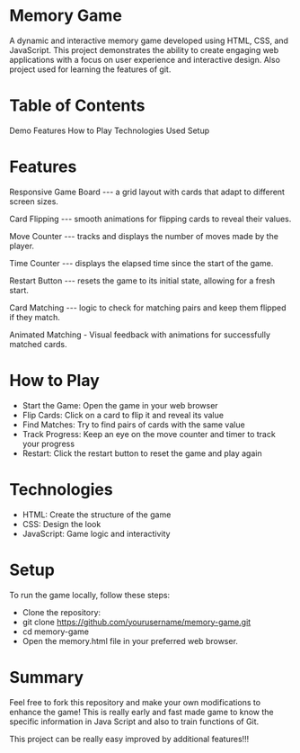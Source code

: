 # Memory Game
A dynamic and interactive memory game developed using HTML, CSS, and JavaScript. This project demonstrates the ability to create engaging web applications with a focus on user experience and interactive design. Also project used for learning the features of git.

# Table of Contents
Demo
Features
How to Play
Technologies Used
Setup

# Features
Responsive Game Board --- a grid layout with cards that adapt to different screen sizes.

Card Flipping --- smooth animations for flipping cards to reveal their values.

Move Counter --- tracks and displays the number of moves made by the player.

Time Counter --- displays the elapsed time since the start of the game.

Restart Button --- resets the game to its initial state, allowing for a fresh start.

Card Matching --- logic to check for matching pairs and keep them flipped if they match.

Animated Matching - Visual feedback with animations for successfully matched cards.

# How to Play
- Start the Game: Open the game in your web browser
- Flip Cards: Click on a card to flip it and reveal its value
- Find Matches: Try to find pairs of cards with the same value
- Track Progress: Keep an eye on the move counter and timer to track your progress
- Restart: Click the restart button to reset the game and play again

# Technologies
- HTML: Create the structure of the game
- CSS: Design the look
- JavaScript: Game logic and interactivity

# Setup
To run the game locally, follow these steps:

- Clone the repository:
- git clone https://github.com/yourusername/memory-game.git
- cd memory-game
- Open the memory.html file in your preferred web browser.

# Summary
Feel free to fork this repository and make your own modifications to enhance the game!
This is really early and fast made game to know the specific information in Java Script and also to train functions of Git.

This project can be really easy improved by additional features!!!
